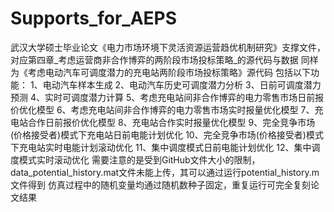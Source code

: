 # Supports_for_AEPS
武汉大学硕士毕业论文《电力市场环境下灵活资源运营趋优机制研究》支撑文件，对应第四章_考虑运营商非合作博弈的两阶段市场投标策略_的源代码与数据
同样为《考虑电动汽车可调度潜力的充电站两阶段市场投标策略》源代码
包括以下功能：
1、电动汽车样本生成
2、电动汽车历史可调度潜力分析
3、日前可调度潜力预测
4、实时可调度潜力计算
5、考虑充电站间非合作博弈的电力零售市场日前报价优化模型
6、考虑充电站间非合作博弈的电力零售市场实时报量优化模型
7、充电站合作日前报价优化模型
8、充电站合作实时报量优化模型
9、完全竞争市场(价格接受者)模式下充电站日前电能计划优化
10、完全竞争市场(价格接受者)模式下充电站实时电能计划滚动优化
11、集中调度模式日前电能计划优化
12、集中调度模式实时滚动优化
需要注意的是受到GitHub文件大小的限制，data_potential_history.mat文件未能上传，其可以通过运行potential_history.m文件得到
仿真过程中的随机变量均通过随机数种子固定，重复运行可完全复刻论文结果
